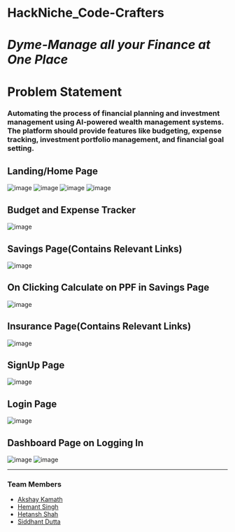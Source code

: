 # HackNiche_Code-Crafters

<h1><i>Dyme-Manage all your Finance at One Place</i></h1>

# Problem Statement 
### Automating the process of financial planning and investment management using AI-powered wealth management systems. The platform should provide features like budgeting, expense tracking, investment portfolio management, and financial goal setting.



## Landing/Home Page

![image](https://user-images.githubusercontent.com/73344382/219834084-96ca30be-5ba2-4bd0-abeb-067d68b8eaa9.png)
![image](https://user-images.githubusercontent.com/73344382/219834160-a9154c1e-40ca-4ae6-9bd5-ec584d5936f3.png)
![image](https://user-images.githubusercontent.com/73344382/219834291-2f05e93a-d09c-4e17-92f1-1093707f818a.png)
![image](https://user-images.githubusercontent.com/73344382/219834335-a22a0a4d-e111-47c7-818a-cc5a6407b7ba.png)

## Budget and Expense Tracker
![image](https://user-images.githubusercontent.com/73344382/219834433-c99e8aa7-129b-43ee-9af8-d6b28e5505c6.png)

## Savings Page(Contains Relevant Links)
![image](https://user-images.githubusercontent.com/73344382/219834570-837d4029-b5f6-403a-a89a-61278da34d07.png)

## On Clicking Calculate on PPF in Savings Page
![image](https://user-images.githubusercontent.com/73344382/219834760-4ab67006-6361-4f08-a944-b916850fe707.png)

## Insurance Page(Contains Relevant Links)
![image](https://user-images.githubusercontent.com/73344382/219834834-279f7f5a-b23e-455d-8fb2-a8ada3fd38a1.png)

## SignUp Page
![image](https://user-images.githubusercontent.com/73344382/219835051-c795c2b9-1014-4c0b-81ed-a0a5d8d405d4.png)

## Login Page
![image](https://user-images.githubusercontent.com/73344382/219835144-3c5a4372-131b-4ebe-8726-72eded1e985d.png)
 
## Dashboard Page on Logging In
![image](https://user-images.githubusercontent.com/73344382/219835380-6ef68875-829b-4997-9c35-b3940df0fdb3.png)
![image](https://user-images.githubusercontent.com/73344382/219835428-e01e02f9-9a45-413d-aff2-9d7711892e63.png)



<hr>

### Team Members
- [Akshay Kamath](https://github.com/akshaykamath45)
- [Hemant Singh](https://github.com/HemantS404)
- [Hetansh Shah](https://github.com/Hetens)
- [Siddhant Dutta](https://github.com/elucidator8918)
